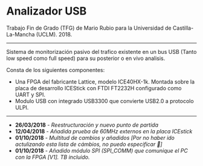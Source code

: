 # Analizador USB

Trabajo Fin de Grado (TFG) de Mario Rubio para la Universidad de Castilla-La-Mancha (UCLM). 2018.
___
Sistema de monitorización pasivo del trafico existente en un bus USB (Tanto low speed como full speed) para su posterior o en vivo analisis.

Consta de los siguientes componentes:

* Una FPGA del fabricante Lattice, modelo ICE40HX-1k. Montada sobre la placa de desarrollo ICEStick con FTDI FT2232H configurado como UART y SPI.
* Modulo USB con integrado USB3300 que convierte USB2.0 a protocolo ULPI.

___

* __26/03/2018__ - _Reestructuración y nuevo punto de partida_
* __12/04/2018__ - _Añadida prueba de 60MHz externos en la placa ICEstick_
* __01/10/2018__ - _Multitud de cambios y añadidos [Por no haber ido actulizando esta lista de cámbios, no puedo especificar 🙁]_
* __01/10/2018__ - _Añadido módulo SPI (SPI\_COMM) que comunique el PC con la FPGA [V1]. TB incluido._